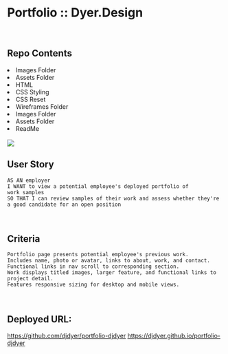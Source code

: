 # Portfolio :: Dyer.Design

<br />

## Repo Contents

<li>Images Folder</li>
<li>Assets Folder</li>
<li>HTML</li>
<li>CSS Styling</li>
<li>CSS Reset</li>
<li>Wireframes Folder</li>
<li>Images Folder</li>
<li>Assets Folder</li>
<li>ReadMe</li>

<br />
<img src="./Images/presentation.png">

## User Story

```
AS AN employer
I WANT to view a potential employee's deployed portfolio of
work samples
SO THAT I can review samples of their work and assess whether they're
a good candidate for an open position
```

<br />

## Criteria

```
Portfolio page presents potential employee's previous work.
Includes name, photo or avatar, links to about, work, and contact.
Functional links in nav scroll to corresponding section.
Work displays titled images, larger feature, and functional links to
project detail.
Features responsive sizing for desktop and mobile views.

```

<br />

## Deployed URL:

https://github.com/djdyer/portfolio-djdyer
https://djdyer.github.io/portfolio-djdyer

<br />
